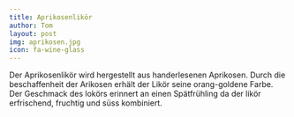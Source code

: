 ```yaml
---
title: Aprikosenlikör
author: Tom
layout: post
img: aprikosen.jpg
icon: fa-wine-glass
---
```


Der Aprikosenlikör wird hergestellt aus handerlesenen Aprikosen. 
Durch die beschaffenheit der Arikosen erhält der Likör seine orang-goldene Farbe.
Der Geschmack des lokörs erinnert an einen Spätfrühling da der likör erfrischend, fruchtig und süss kombiniert.
